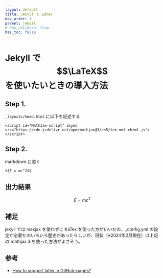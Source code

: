```yaml
---
layout: default
title: Jekyll で Latex
nav_order: 1
parent: jekyll
# has_children: true
has_toc: false
---
```


# Jekyll で $$\LaTeX$$ を使いたいときの導入方法

## Step 1.
`_layouts/head.html` に以下を記述する
``` 
<script id="MathJax-script" async src="https://cdn.jsdelivr.net/npm/mathjax@3/es5/tex-mml-chtml.js"></script>
```
## Step 2.
markdown に書く
```
$$E = mc^2$$
```
## 出力結果
$$E = mc^2$$

## 補足
jekyll では maxjax を使わずに KaTex を使った方がいいだの、_config.yml の設定が必要だのいろいろ歴史があったらしいが、現状（※2024年2月現在）は上記の mathjax 3 を使った方法がよさそう。

## 参考
+ [How to support latex in GitHub-pages?](https://stackoverflow.com/questions/26275645/how-to-support-latex-in-github-pages/72383929#72383929)
